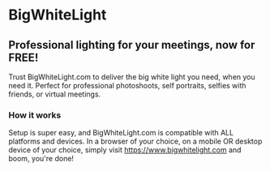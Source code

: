 # BigWhiteLight

## Professional lighting for your meetings, now for FREE! 

Trust BigWhiteLight.com to deliver the big white light you need, when you need it. Perfect for professional photoshoots, self portraits, selfies with friends, or virtual meetings.  

### How it works
Setup is super easy, and BigWhiteLight.com is compatible with ALL platforms and devices. In a browser of your choice, on a mobile OR desktop device of your choice, simply visit https://www.bigwhitelight.com and boom, you're done!
